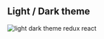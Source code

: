 ## Light / Dark theme 
![light dark theme redux react](http://i.piccy.info/i9/c269125bb3ecb17c19dd63b1a47c2e0b/1560520849/91540/1323098/light_dark_theme.jpg)